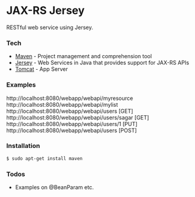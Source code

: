 # JAX-RS Jersey
RESTful web service using Jersey.


### Tech
* [Maven] - Project management and comprehension tool
* [Jersey] - Web Services in Java that provides support for JAX-RS APIs
* [Tomcat] - App Server 

### Examples
http://localhost:8080/webapp/webapi/myresource
http://localhost:8080/webapp/webapi/mylist
http://localhost:8080/webapp/webapi/users [GET]
http://localhost:8080/webapp/webapi/users/sagar [GET]
http://localhost:8080/webapp/webapi/users/1 [PUT]
http://localhost:8080/webapp/webapi/users [POST]

### Installation

```sh
$ sudo apt-get install maven
```

### Todos

 - Examples on @BeanParam etc.


[//]: # (These are reference links used in the body of this note and get stripped out when the markdown processor does it's job. There is no need to format nicely because it shouldn't be seen. Thanks)

   [git-repo-url]: <https://github.com/sagarpanda/jax-rs-jersey.git>
   [Sagar Panda]: <http://sagarpanda.com>
   [@sagar_panda]: <http://twitter.com/sagar_panda>
   [Maven]: <https://maven.apache.org>
   [Jersey]: <https://jersey.java.net>
   [Tomcat]: <http://tomcat.apache.org>